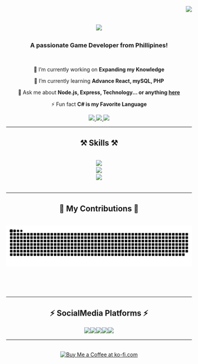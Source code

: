 <!-- language: markdown -->

<img align="right" src="https://visitor-badge.laobi.icu/badge?page_id=salesp07.salesp07" />

<h1 align="center">
    <img src="https://readme-typing-svg.herokuapp.com/?font=Righteous&size=35&center=true&vCenter=true&width=500&height=70&duration=4000&lines=Hi+There!+👋;+I'm+Izanami!;" />
</h1>

<h3 align="center">A passionate Game Developer from Phillipines!</h3>

<br/>

<div align="center">
 
 🔭 I’m currently working on **Expanding my Knowledge**
 
 🌱 I’m currently learning **Advance React, mySQL, PHP**

💬 Ask me about **Node.js, Express, Technology... or anything [here](https://github.com/IzanamiiDevv)**

⚡ Fun fact **C# is my Favorite Language**

 </div>
 
<div align="center"> 
  <a href="mailto:pedro.sales.muniz@gmail.com">
    <img src="https://img.shields.io/badge/Gmail-333333?style=for-the-badge&logo=gmail&logoColor=red" />
  </a>
  <a href="https://linkedin.com/in/pedro-sales-muniz" target="_blank">
    <img src="https://img.shields.io/badge/LinkedIn-0077B5?style=for-the-badge&logo=linkedin&logoColor=white" target="_blank" />
  </a>
  <a href="https://salesp07.github.io" target="_blank">
     <img src="https://img.shields.io/badge/Portfolio-FF5722?style=for-the-badge&logo=todoist&logoColor=white" target="_blank" /> <!-- sqlite, safari, google-chrome are other good icon options -->
  </a>
</div>

 <hr/>
 
<h2 align="center">⚒️ Skills ⚒️</h2>
<br/>
<div align="center">
    <img src="https://skillicons.dev/icons?i=html,css,javascript,typescript,cs,python,php,haskell" /><br>
    <img src="https://skillicons.dev/icons?i=nodejs,express,react,vite,dotnet,mysql,docker" /><br>
    <img src="https://skillicons.dev/icons?i=github,git,vscode,stackoverflow,unity,discord" />
    
    
    
</div>

<br/>
<hr/>

<div align="center">
  <h2>🐍 My Contributions 🐍</h2>
  <br>
  <img alt="snake eating my contributions" src="https://raw.githubusercontent.com/salesp07/salesp07/output/github-contribution-grid-snake.svg" />
  
  <br/><br/><br/>
</div>

<hr/>

<h2 align="center">⚡ SocialMedia Platforms ⚡</h2>

<div align="center">
    <img src="https://img.shields.io/badge/Facebook-1877F2?style=for-the-badge&logo=facebook&logoColor=white" target="_blank" /><img src="https://img.shields.io/badge/Instagram-E4405F?style=for-the-badge&logo=instagram&logoColor=white" target="_blank" /><img src="https://img.shields.io/badge/Codepen-000000?style=for-the-badge&logo=codepen&logoColor=white" target="_blank" /><img src="https://img.shields.io/badge/Codewars-B1361E?style=for-the-badge&logo=Codewars&logoColor=white" target="_blank" /><img src="https://img.shields.io/badge/GitHub-100000?style=for-the-badge&logo=github&logoColor=white" target="_blank" />
</div>


<hr/>

<br/>

<div align="center">
<a href='https://ko-fi.com/V7V4RAK9C' target='_blank'><img height='64' style='border:0px;height:64px;' src='https://storage.ko-fi.com/cdn/kofi1.png?v=3' border='0' alt='Buy Me a Coffee at ko-fi.com' /></a>
</div>

<br/>
